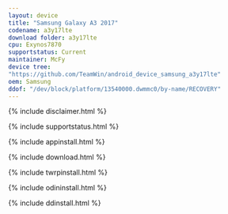 ```yaml
---
layout: device
title: "Samsung Galaxy A3 2017"
codename: a3y17lte
download folder: a3y17lte
cpu: Exynos7870
supportstatus: Current
maintainer: McFy
device tree:
"https://github.com/TeamWin/android_device_samsung_a3y17lte"
oem: Samsung
ddof: "/dev/block/platform/13540000.dwmmc0/by-name/RECOVERY"
---
```


{% include disclaimer.html %}

{% include supportstatus.html %}

{% include appinstall.html %}

{% include download.html %}

{% include twrpinstall.html %}

{% include odininstall.html %}

{% include ddinstall.html %}
